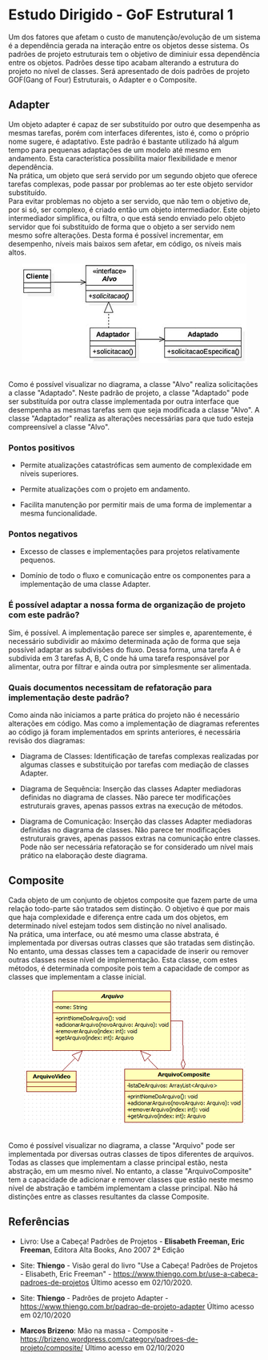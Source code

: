 # Estudo Dirigido - GoF Estrutural 1

Um dos fatores que afetam o custo de manutenção/evolução de um sistema é a dependência gerada na interação entre os objetos desse sistema. Os padrões de projeto estruturais tem o objetivo de diminiuir essa dependência entre os objetos. Padrões desse tipo acabam alterando a estrutura do projeto no nível de classes. Será apresentado de dois padrões de projeto GOF(Gang of Four) Estruturais, o Adapter e o Composite.

## Adapter
Um objeto adapter é capaz de ser substituído por outro que desempenha as mesmas tarefas, porém com interfaces diferentes, isto é, como o próprio nome sugere, é adaptativo. Este padrão é bastante utilizado há algum tempo para pequenas adaptações de um modelo até mesmo em andamento. Esta característica possibilita maior flexibilidade e menor dependência.<br>
Na prática, um objeto que será servido por um segundo objeto que oferece tarefas complexas, pode passar por problemas ao ter este objeto servidor substituído.<br>
Para evitar problemas no objeto a ser servido, que não tem o objetivo de, por si só, ser complexo, é criado então um objeto intermediador. Este objeto intermediador simplifica, ou filtra, o que está sendo enviado pelo objeto servidor que foi substituído de forma que o objeto a ser servido nem mesmo sofre alterações. Desta forma é possível incrementar, em desempenho, níveis mais baixos sem afetar, em código, os níveis mais altos.<br>
<div style="text-align: center;">
    <img src="../../assets/img/estudo/gof-estrutural1/diagrama_de_classes_adapter.jpeg"/>
</div><br>

Como é possível visualizar no diagrama, a classe "Alvo" realiza solicitações a classe "Adaptado". Neste padrão de projeto, a classe "Adaptado" pode ser substituída por outra classe implementada por outra interface que desempenha as mesmas tarefas sem que seja modificada a classe "Alvo". A classe "Adaptador" realiza as alterações necessárias para que tudo esteja compreensível a classe "Alvo".

### Pontos positivos

- Permite atualizações catastróficas sem aumento de complexidade em níveis superiores.

- Permite atualizações com o projeto em andamento.

- Facilita manutenção por permitir mais de uma forma de implementar a mesma funcionalidade.

### Pontos negativos

- Excesso de classes e implementações para projetos relativamente pequenos.

- Domínio de todo o fluxo e comunicação entre os componentes para a implementação de uma classe Adapter.

### É possível adaptar a nossa forma de organização de projeto com este padrão?
Sim, é possível. A implementação parece ser simples e, aparentemente, é necessário subdividir ao máximo determinada ação de forma que seja possível adaptar as subdivisões do fluxo. Dessa forma, uma tarefa A é subdivida em 3 tarefas A, B, C onde há uma tarefa responsável por alimentar, outra por filtrar e ainda outra por simplesmente ser alimentada.

### Quais documentos necessitam de refatoração para implementação deste padrão?
Como ainda não iniciamos a parte prática do projeto não é necessário alterações em código. Mas como a implementação de diagramas referentes ao código já foram implementados em sprints anteriores, é necessária revisão dos diagramas:

- Diagrama de Classes: Identificação de tarefas complexas realizadas por algumas classes e substituição por tarefas com mediação de classes Adapter.

- Diagrama de Sequência: Inserção das classes Adapter mediadoras definidas no diagrama de classes. Não parece ter modificações estruturais graves, apenas passos extras na execução de métodos.

- Diagrama de Comunicação: Inserção das classes Adapter mediadoras definidas no diagrama de classes. Não parece ter modificações estruturais graves, apenas passos extras na comunicação entre classes. Pode não ser necessária refatoração se for considerado um nível mais prático na elaboração deste diagrama.

## Composite
Cada objeto de um conjunto de objetos composite que fazem parte de uma relação todo-parte são tratados sem distinção. O objetivo é que por mais que haja complexidade e diferença entre cada um dos objetos, em determinado nível estejam todos sem distinção no nível analisado.<br>
Na prática, uma interface, ou até mesmo uma classe abstrata, é implementada por diversas outras classes que são tratadas sem distinção. No entanto, uma dessas classes tem a capacidade de inserir ou remover outras classes nesse nível de implementação. Esta classe, com estes métodos, é determinada composite pois tem a capacidade de compor as classes que implementam a classe inicial.
<div style="text-align: center;">
    <img src="../../assets/img/estudo/gof-estrutural1/diagrama_de_classes_composite.png"/>
</div><br>

Como é possível visualizar no diagrama, a classe "Arquivo" pode ser implementada por diversas outras classes de tipos diferentes de arquivos. Todas as classes que implementam a classe principal estão, nesta abstração, em um mesmo nível. No entanto, a classe "ArquivoComposite" tem a capacidade de adicionar e remover classes que estão neste mesmo nível de abstração e também implementam a classe principal. Não há distinções entre as classes resultantes da classe Composite.


## Referências
- Livro: Use a Cabeça! Padrões de Projetos - **Elisabeth Freeman, Eric Freeman**, Editora Alta Books, Ano 2007 2ª Edição

- Site: **Thiengo** - Visão geral do livro "Use a Cabeça! Padrões de Projetos - Elisabeth, Eric Freeman" - <https://www.thiengo.com.br/use-a-cabeca-padroes-de-projetos> Último acesso em 02/10/2020.

- Site: **Thiengo** - Padrões de projeto Adapter - <https://www.thiengo.com.br/padrao-de-projeto-adapter> Último acesso em 02/10/2020

- **Marcos Brizeno**: Mão na massa - Composite - <https://brizeno.wordpress.com/category/padroes-de-projeto/composite/> Último acesso em 02/10/2020